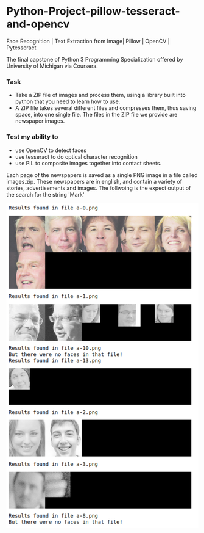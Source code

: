 # Python-Project-pillow-tesseract-and-opencv
Face Recognition | Text Extraction from Image| Pillow | OpenCV | Pytesseract
</p>
The final capstone of Python 3 Programming Specialization offered by University of Michigan via Coursera.


### Task
- Take a ZIP file of images and process them, using a library built into python that you need to learn how to use. 
- A ZIP file takes several different files and compresses them, thus saving space, into one single file. The files in the ZIP file we provide are newspaper images.
</p>
</p>

### Test my ability to
- use OpenCV to detect faces
- use tesseract to do optical character recognition
- use PIL to composite images together into contact sheets.

Each page of the newspapers is saved as a single PNG image in a file called images.zip. These newspapers are in english, and contain a variety of stories, advertisements and images. 
The follwoing is the expect output of the search for the string 'Mark'<p>

![This is an image](expected_large_project.png)
